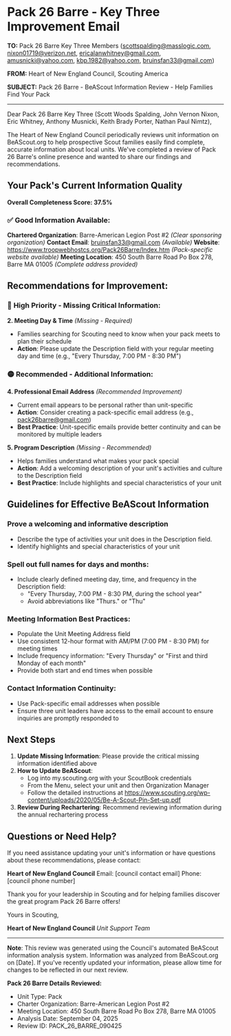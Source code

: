 # Pack 26 Barre - Key Three Improvement Email

**TO:** Pack 26 Barre Key Three Members (scottspalding@masslogic.com, nixon01719@verizon.net, ericalanwhitney@gmail.com, amusnicki@yahoo.com, kbp.1982@yahoo.com, bruinsfan33@gmail.com)

**FROM:** Heart of New England Council, Scouting America

**SUBJECT:** Pack 26 Barre - BeAScout Information Review - Help Families Find Your Pack

---

Dear Pack 26 Barre Key Three (Scott Woods Spalding, John Vernon Nixon, Eric  Whitney, Anthony Musnicki, Keith Brady Porter, Nathan Paul Nimtz),

The Heart of New England Council periodically reviews unit information on BeAScout.org to help prospective Scout families easily find complete, accurate information about local units. We've completed a review of Pack 26 Barre's online presence and wanted to share our findings and recommendations.

## Your Pack's Current Information Quality

**Overall Completeness Score: 37.5%**

### ✅ **Good Information Available:**
**Chartered Organization**: Barre-American Legion Post #2 *(Clear sponsoring organization)*
**Contact Email**: bruinsfan33@gmail.com *(Available)*
**Website**: https://www.troopwebhostcs.org/Pack26Barre/Index.htm *(Pack-specific website available)*
**Meeting Location**: 450 South Barre Road Po Box 278, Barre MA 01005 *(Complete address provided)*

## Recommendations for Improvement:

### 🔴 **High Priority - Missing Critical Information:**

**2. Meeting Day & Time** *(Missing - Required)*
- Families searching for Scouting need to know when your pack meets to plan their schedule
- **Action**: Please update the Description field with your regular meeting day and time (e.g., "Every Thursday, 7:00 PM - 8:30 PM")

### 🟡 **Recommended - Additional Information:**

**4. Professional Email Address** *(Recommended Improvement)*
- Current email appears to be personal rather than unit-specific
- **Action**: Consider creating a pack-specific email address (e.g., pack26barre@gmail.com)
- **Best Practice**: Unit-specific emails provide better continuity and can be monitored by multiple leaders

**5. Program Description** *(Missing - Recommended)*
- Helps families understand what makes your pack special
- **Action**: Add a welcoming description of your unit's activities and culture to the Description field
- **Best Practice**: Include highlights and special characteristics of your unit

## Guidelines for Effective BeAScout Information

### **Prove a welcoming and informative description**
- Describe the type of activities your unit does in the Description field.
- Identify highlights and special characteristics of your unit

### **Spell out full names for days and months:**
- Include clearly defined meeting day, time, and frequency in the Description field:
  - "Every Thursday, 7:00 PM - 8:30 PM, during the school year"
  - Avoid abbreviations like "Thurs." or "Thu"

### **Meeting Information Best Practices:**
- Populate the Unit Meeting Address field
- Use consistent 12-hour format with AM/PM (7:00 PM - 8:30 PM) for meeting times
- Include frequency information: "Every Thursday" or "First and third Monday of each month"
- Provide both start and end times when possible

### **Contact Information Continuity:**
- Use Pack-specific email addresses when possible
- Ensure three unit leaders have access to the email account to ensure inquiries are promptly responded to

## Next Steps

1. **Update Missing Information**: Please provide the critical missing information identified above
2. **How to Update BeAScout**: 
   - Log into my.scouting.org with your ScoutBook credentials
   - From the Menu, select your unit and then Organization Manager
   - Follow the detailed instructions at
     https://www.scouting.org/wp-content/uploads/2020/05/Be-A-Scout-Pin-Set-up.pdf
3. **Review During Rechartering**: Recommend reviewing information during the annual rechartering process

## Questions or Need Help?

If you need assistance updating your unit's information or have questions about these recommendations, please contact:

**Heart of New England Council**
Email: [council contact email]
Phone: [council phone number]

Thank you for your leadership in Scouting and for helping families discover the great program Pack 26 Barre offers!

Yours in Scouting,

**Heart of New England Council**
*Unit Support Team*

---

**Note**: This review was generated using the Council's automated BeAScout information analysis system. Information was analyzed from BeAScout.org on [Date]. If you've recently updated your information, please allow time for changes to be reflected in our next review.

**Pack 26 Barre Details Reviewed:**
- Unit Type: Pack
- Charter Organization: Barre-American Legion Post #2
- Meeting Location: 450 South Barre Road Po Box 278, Barre MA 01005
- Analysis Date: September 04, 2025
- Review ID: PACK_26_BARRE_090425